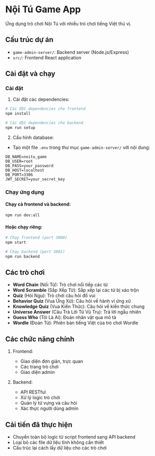 # Nội Tú Game App

Ứng dụng trò chơi Nội Tú với nhiều trò chơi tiếng Việt thú vị.

## Cấu trúc dự án

- `game-admin-server/`: Backend server (Node.js/Express)
- `src/`: Frontend React application

## Cài đặt và chạy

### Cài đặt

1. Cài đặt các dependencies:

```bash
# Cài đặt dependencies cho frontend
npm install

# Cài đặt dependencies cho backend
npm run setup
```

2. Cấu hình database:

- Tạo một file `.env` trong thư mục `game-admin-server/` với nội dung:

```
DB_NAME=noitu_game
DB_USER=root
DB_PASS=your_password
DB_HOST=localhost
DB_PORT=3306
JWT_SECRET=your_secret_key
```

### Chạy ứng dụng

#### Chạy cả frontend và backend:

```bash
npm run dev:all
```

#### Hoặc chạy riêng:

```bash
# Chạy frontend (port 3000)
npm start

# Chạy backend (port 3001)
npm run backend
```

## Các trò chơi

- **Word Chain** (Nối Từ): Trò chơi nối tiếp các từ
- **Word Scramble** (Sắp Xếp Từ): Sắp xếp lại các từ bị xáo trộn
- **Quiz** (Hỏi Ngu): Trò chơi câu hỏi đố vui
- **Behavior Quiz** (Vua Ứng Xử): Câu hỏi về hành vi ứng xử
- **Knowledge Quiz** (Vua Kiến Thức): Câu hỏi về kiến thức chung
- **Universe Answer** (Câu Trả Lời Từ Vũ Trụ): Trả lời ngẫu nhiên
- **Guess Who** (Tôi Là Ai): Đoán nhân vật qua mô tả
- **Wordle** (Đoán Từ): Phiên bản tiếng Việt của trò chơi Wordle

## Các chức năng chính

1. Frontend:
   - Giao diện đơn giản, trực quan
   - Các trang trò chơi
   - Giao diện admin

2. Backend:
   - API RESTful
   - Xử lý logic trò chơi
   - Quản lý từ vựng và câu hỏi
   - Xác thực người dùng admin

## Cải tiến đã thực hiện

- Chuyển toàn bộ logic từ script frontend sang API backend
- Loại bỏ các file dữ liệu tĩnh không cần thiết
- Cấu trúc lại cách lấy dữ liệu cho các trò chơi 